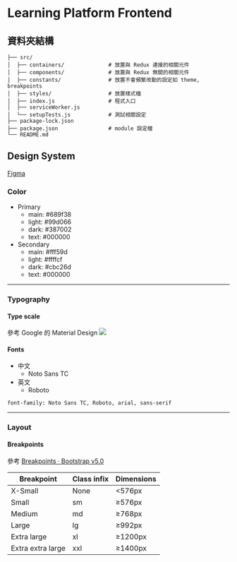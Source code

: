 # Learning Platform Frontend

## 資料夾結構

```
├── src/
│  ├── containers/              # 放置與 Redux 連接的相關元件
│  ├── components/              # 放置與 Redux 無關的相關元件
│  ├── constants/               # 放置不會頻繁改動的設定如 theme, breakpoints
│  ├── styles/                  # 放置樣式檔
│  ├── index.js                 # 程式入口
│  ├── serviceWorker.js
│  └── setupTests.js            # 測試相關設定
├── package-lock.json
├── package.json                # module 設定檔
└── README.md
```

## Design System

[Figma](https://www.figma.com/file/4nUkuhNTToWoDDrTcVG1Xh/Lidemy-Final-Project-%E8%A8%8E%E8%AB%96?node-id=109%3A10039)

### Color

- Primary
  - main: #689f38
  - light: #99d066
  - dark: #387002
  - text: #000000
- Secondary
  - main: #fff59d
  - light: #ffffcf
  - dark: #cbc26d
  - text: #000000

---

### Typography

#### Type scale

參考 Google 的 Material Design
![](https://lh3.googleusercontent.com/GhGMLbfqPXdUgmnflT52VWNSned4U5jLOpTIXZWEDQfwvZGZC2EI0iO0wKxptigoYW79v2PhIdmjTjWDgfdHF8TzcldhSc9pA4BBLhE=w1064-v0)

#### Fonts

- 中文
  - Noto Sans TC
- 英文
  - Roboto

`font-family: Noto Sans TC, Roboto, arial, sans-serif`

---

### Layout

#### Breakpoints

參考 [Breakpoints · Bootstrap v5.0](https://getbootstrap.com/docs/5.0/layout/breakpoints/)

| Breakpoint        | Class infix | Dimensions |
| ----------------- | ----------- | ---------- |
| X-Small           | None        | <576px     |
| Small             | sm          | ≥576px     |
| Medium            | md          | ≥768px     |
| Large             | lg          | ≥992px     |
| Extra large       | xl          | ≥1200px    |
| Extra extra large | xxl         | ≥1400px    |
